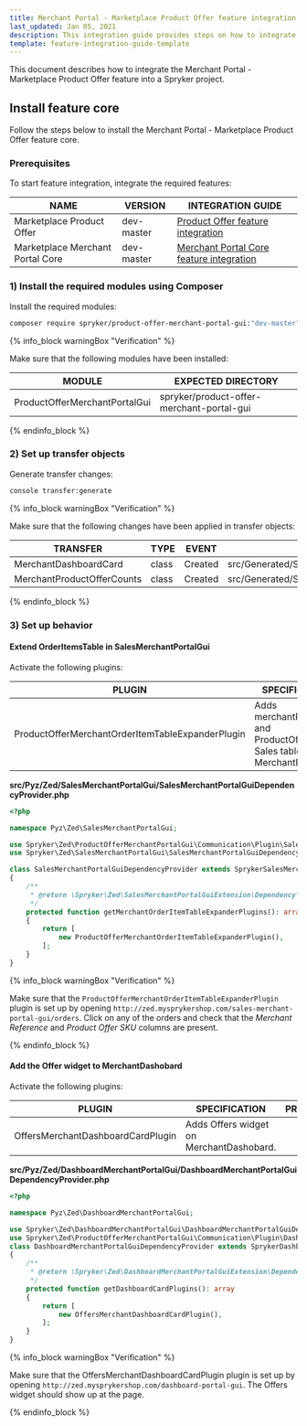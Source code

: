 ```yaml
---
title: Merchant Portal - Marketplace Product Offer feature integration
last_updated: Jan 05, 2021
description: This integration guide provides steps on how to integrate the Merchant Portal - Marketplace Product Offer feature into a Spryker project.
template: feature-integration-guide-template
---
```


This document describes how to integrate the Merchant Portal - Marketplace Product Offer feature into a Spryker project.

## Install feature core

Follow the steps below to install the Merchant Portal - Marketplace Product Offer feature core.

### Prerequisites

To start feature integration, integrate the required features:

| NAME  | VERSION | INTEGRATION GUIDE |
| --------------- | --------- | ------------|
| Marketplace Product Offer        | dev-master  | [Product Offer feature integration](docs/marketplace/dev/feature-integration-guides/product-offer-feature-integration.html)
| Marketplace Merchant Portal Core | dev-master  | [Merchant Portal Core feature integration](docs/marketplace/dev/feature-integration-guides/merchant-portal-core-feature-integration.html)

### 1) Install the required modules using Composer

Install the required modules:

```bash
composer require spryker/product-offer-merchant-portal-gui:"dev-master" --update-with-dependencies
```

{% info_block warningBox "Verification" %}

Make sure that the following modules have been installed:

| MODULE  | EXPECTED DIRECTORY  |
| ---------------------- | ----------------- |
| ProductOfferMerchantPortalGui | spryker/product-offer-merchant-portal-gui |

{% endinfo_block %}

### 2) Set up transfer objects

Generate transfer changes:

```bash
console transfer:generate
```

{% info_block warningBox "Verification" %}

Make sure that the following changes have been applied in transfer objects:

| TRANSFER | TYPE  | EVENT   | PATH |
| ------------- | ---- | ------ |---------------- |
| MerchantDashboardCard      | class | Created | src/Generated/Shared/Transfer/MerchantDashboardCard      |
| MerchantProductOfferCounts | class | Created | src/Generated/Shared/Transfer/MerchantProductOfferCounts |

{% endinfo_block %}

### 3) Set up behavior

#### Extend OrderItemsTable in SalesMerchantPortalGui

Activate the following plugins:

| PLUGIN  | SPECIFICATION  | PREREQUISITES | NAMESPACE |
| --------------- | ------------ | ----------- | ------------ |
| ProductOfferMerchantOrderItemTableExpanderPlugin | Adds merchantReference and ProductOfferSku to Sales tables in MerchantPortal. | Marketplace Sales Merchant Portal integrated | Spryker\Zed\ProductOfferMerchantPortalGui\Communication\Plugin |

**src/Pyz/Zed/SalesMerchantPortalGui/SalesMerchantPortalGuiDependencyProvider.php**

```php
<?php

namespace Pyz\Zed\SalesMerchantPortalGui;

use Spryker\Zed\ProductOfferMerchantPortalGui\Communication\Plugin\SalesMerchantPortalGui\ProductOfferMerchantOrderItemTableExpanderPlugin;
use Spryker\Zed\SalesMerchantPortalGui\SalesMerchantPortalGuiDependencyProvider as SprykerSalesMerchantPortalGuiDependencyProvider;

class SalesMerchantPortalGuiDependencyProvider extends SprykerSalesMerchantPortalGuiDependencyProvider
{
    /**
     * @return \Spryker\Zed\SalesMerchantPortalGuiExtension\Dependency\Plugin\MerchantOrderItemTableExpanderPluginInterface[]
     */
    protected function getMerchantOrderItemTableExpanderPlugins(): array
    {
        return [
            new ProductOfferMerchantOrderItemTableExpanderPlugin(),
        ];
    }
}
```


{% info_block warningBox "Verification" %}

Make sure that the `ProductOfferMerchantOrderItemTableExpanderPlugin` plugin is set up by opening  `http://zed.mysprykershop.com/sales-merchant-portal-gui/orders`. Click on any of the orders and check that the *Merchant Reference* and *Product Offer SKU* columns are present.

{% endinfo_block %}

#### Add the Offer widget to MerchantDashobard

Activate the following plugins:

| PLUGIN | SPECIFICATION | PREREQUISITES | NAMESPACE  |
| ---------------- | ------------- | --------- | ---------------- |
| OffersMerchantDashboardCardPlugin | Adds Offers widget on MerchantDashobard. | | Spryker\Zed\ProductOfferMerchantPortalGui\Communication\Plugin |

**src/Pyz/Zed/DashboardMerchantPortalGui/DashboardMerchantPortalGuiDependencyProvider.php**

```php
<?php

namespace Pyz\Zed\DashboardMerchantPortalGui;

use Spryker\Zed\DashboardMerchantPortalGui\DashboardMerchantPortalGuiDependencyProvider as SprykerDashboardMerchantPortalGuiDependencyProvider;
use Spryker\Zed\ProductOfferMerchantPortalGui\Communication\Plugin\DashboardMerchantPortalGui\OffersMerchantDashboardCardPlugin;
class DashboardMerchantPortalGuiDependencyProvider extends SprykerDashboardMerchantPortalGuiDependencyProvider
{
    /**
     * @return \Spryker\Zed\DashboardMerchantPortalGuiExtension\Dependency\Plugin\MerchantDashboardCardPluginInterface[]
     */
    protected function getDashboardCardPlugins(): array
    {
        return [
            new OffersMerchantDashboardCardPlugin(),
        ];
    }
}
```

{% info_block warningBox "Verification" %}

Make sure that the OffersMerchantDashboardCardPlugin plugin is set up by opening `http://zed.mysprykershop.com/dashboard-portal-gui`. The Offers widget should show up at the page.

{% endinfo_block %}
